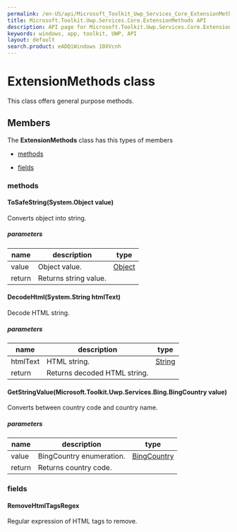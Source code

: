 ```yaml
---
permalink: /en-US/api/Microsoft_Toolkit_Uwp_Services_Core_ExtensionMethods.htm
title: Microsoft.Toolkit.Uwp.Services.Core.ExtensionMethods API 
description: API page for Microsoft.Toolkit.Uwp.Services.Core.ExtensionMethods
keywords: windows, app, toolkit, UWP, API
layout: default
search.product: eADQiWindows 10XVcnh
---
```



# ExtensionMethods class

This class offers general purpose methods.

## Members

The **ExtensionMethods** class has this types of members

* [methods](#methods)

* [fields](#fields)

### methods

#### ToSafeString(System.Object value)

Converts object into string.

##### parameters



| name | description | type || --- | --- | --- || value | Object value. | [Object](https://msdn.microsoft.com/library/windows/apps/System.Object) || return |Returns string value. |


#### DecodeHtml(System.String htmlText)

Decode HTML string.

##### parameters



| name | description | type || --- | --- | --- || htmlText | HTML string. | [String](https://msdn.microsoft.com/library/windows/apps/System.String) || return |Returns decoded HTML string. |


#### GetStringValue(Microsoft.Toolkit.Uwp.Services.Bing.BingCountry value)

Converts between country code and country name.

##### parameters



| name | description | type || --- | --- | --- || value | BingCountry enumeration. | [BingCountry](Microsoft_Toolkit_Uwp_Services_Bing_BingCountry.htm) || return |Returns country code. |


### fields

#### RemoveHtmlTagsRegex

Regular expression of HTML tags to remove.


